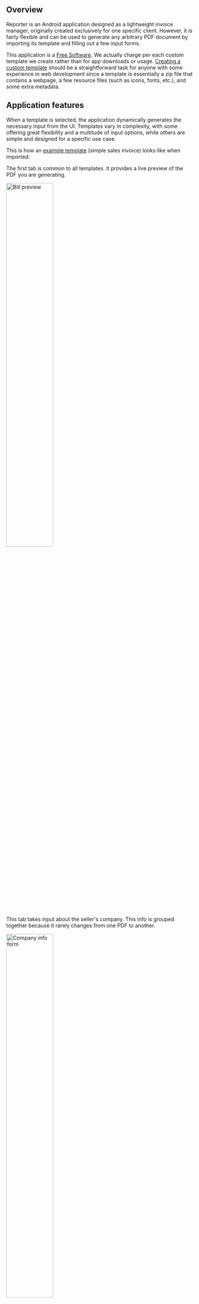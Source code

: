 
## Overview

Reporter is an Android application designed as a lightweight invoice manager, originally created exclusively for one specific client. However, it is fairly flexible and can be used to generate any arbitrary PDF document by importing its template and filling out a few input forms.

This application is a [Free Software](https://www.gnu.org/philosophy/free-sw.html). We actually charge per each custom template we create rather than for app downloads or usage. [Creating a custom template](#creating-a-custom-template) should be a straightforward task for anyone with some experience in web development since a template is essentially a zip file that contains a webpage, a few resource files (such as icons, fonts, etc.), and some extra metadata.

## Application features

When a template is selected, the application dynamically generates the necessary input from the UI. Templates vary in complexity, with some offering great flexibility and a multitude of input options, while others are simple and designed for a specific use case.

This is how an [example template](https://drive.google.com/drive/folders/17v9MWlNCxS1AUNLK7ZxZLpSMLmRxgOyy?usp=drive_link) (simple sales invoice) looks like when imported:

The first tab is common to all templates. It provides a live preview of the PDF you are generating.

<img src="docs/Bill_preview.jpg" alt="Bill preview" width="50%" height="auto" />

This tab takes input about the seller's company. This info is grouped together because it rarely changes from one PDF to another.

<img src="docs/Company_info_form.jpg" alt="Company info form" width="50%" height="auto" />

This form contains important information that is likely to change for every bill, like the "bill number" and "billing date", etc.

<img src="docs/Bill_info_form.jpg" alt="Bill info form" width="50%" height="auto" />

This is the main input of the invoice, the list of products to be included in the bill.

<img src="docs/Goods_list.jpg" alt="Goods list" width="50%" height="auto" />

This template has some basic layout settings that can be used to customize the appearance of the generated PDF.

<img src="docs/Bill_layout_settings.jpg" alt="Bill layout settings" width="50%" height="auto" />

The app itself has a simple settings page where you can change the Look and feel of the whole app.

<img src="docs/App_settings.jpg" alt="App settings" width="50%" height="auto" />

## Implementation details

The whole app is written in Kotlin using [Jetpack Compose](https://developer.android.com/jetpack/compose) with the modern [Material 3 design](https://m3.material.io/).

Since this project is simple, we wanted to make it standalone and easy to build/clone, so instead of using some private utility libraries, we just copied the needed classes altogether.

## Building the application

To build the app, first, create a [firebase](https://firebase.google.com/) project, then download your `google-services.json` file and copy it to the root dir of the project. After that, you can use the Gradle wrapper: `gradlew` to build the project or just import it to an IDE like Android studio.

## Creating a custom template

Creating a template file is as easy as writing a webpage using [Pebble Template](https://pebbletemplates.io/). However, there are many tips and tricks that you need to be aware of while writing your own template.

If anyone is actually interested, we would gladly write a comprehensive guide about creating custom templates, including a desktop tool that provides a live preview of the template while you are editing it, just [Contact Us](#contact-us).

## License

This project is licensed under the [GNU General Public License, Version 3](https://www.gnu.org/licenses/gpl-3.0.en.html) - see the [LICENSE](LICENSE.txt) file for details.

The GNU GPL v3 is a strong copyleft license that ensures anyone who receives a copy of your software also gets the source code and the same rights to use, modify, and distribute the software.

### Permissions

- You are free to use, modify, and distribute this software.
- You can distribute your own modified versions, but they must also be licensed under the GNU GPL v3.
- This license ensures that users have the same rights you received when using this software.

### Limitations

- You must make any modifications to the source code available under the same GNU GPL v3 license.
- If you distribute this software, you must provide the source code to recipients.
- This license is intended to protect users' freedom, so any restrictions on these freedoms are not allowed.

*For a full understanding of your rights and responsibilities, please refer to the [official license](https://www.gnu.org/licenses/gpl-3.0.en.html).*

## Contact Us

If you have any questions or inquiries about this project, please don't hesitate to contact the main developer at [youcef-debbah@hotmail.com](mailto:youcef-debbah@hotmail.com).
